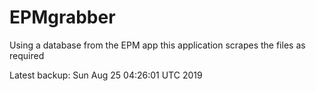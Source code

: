 # EPMgrabber
Using a database from the EPM app this application scrapes the files as required


Latest backup: Sun Aug 25 04:26:01 UTC 2019
